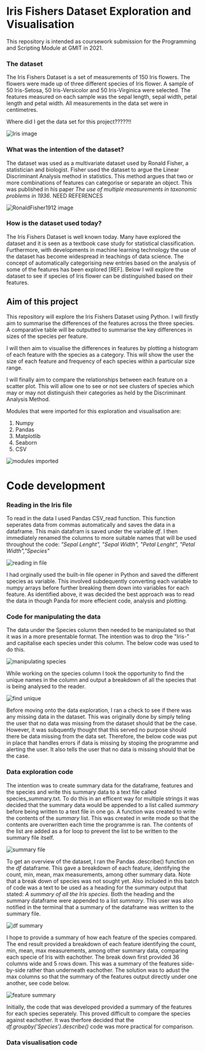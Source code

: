 # Iris Fishers Dataset Exploration and Visualisation
This repository is intended as coursework submission for the Programming and Scripting Module at GMIT in 2021.


### The dataset
The Iris Fishers Dataset is a set of measurements of 150 Iris flowers.  The flowers were made up of three different species of Iris flower. A sample of 50 Iris-Setosa, 50 Iris-Versicolor and 50 Iris-Virginica were selected.  The features measured on each sample was the sepal length, sepal width, petal length and petal width.  All measurements in the data set were in centimetres. 

Where did I get the data set for this project?????!!

![Iris image](https://user-images.githubusercontent.com/77641344/115000853-10912800-9e9b-11eb-9755-df01c7bd1fc6.png)


### What was the intention of the dataset?
The dataset was used as a multivariate dataset used by Ronald Fisher, a statistician and biologist.  Fisher used the dataset to argue the Linear Discriminant Analysis method in statistics.  This method argues that two or more combinations of features can categorise or separate an object. This was published in his paper *The use of multiple measurements in taxonomic problems in 1936*.  NEED REFERENCES

![RonaldFisher1912 image](https://user-images.githubusercontent.com/77641344/115000446-ad9f9100-9e9a-11eb-9da9-66883c1f51ef.jpg)


### How is the dataset used today?
The Iris Fishers Dataset is well known today.  Many have explored the dataset and it is seen as a textbook case study for statistical classification.  Furthermore, with developments in machine learning technology the use of the dataset has become widespread in teachings of data science.  The concept of automatically categorising new entries based on the analysis of some of the features has been explored [REF].  Below I will explore the dataset to see if species of Iris flower can be distinguished based on their features. 



## Aim of this project
This repository will explore the Iris Fishers Dataset using Python.  I will firstly aim to summarise the differences of the features across the three species. A comparative table will be outputted to summarise the key differences in sizes of the species per feature.   

I will then aim to visualise the differences in features by plotting a histogram of each feature with the species as a category. This will show the user the size of each feature and frequency of each species within a particular size range.  

I will finally aim to compare the relationships between each feature on a scatter plot. This will allow one to see or not see clusters of species which may or may not distinguish their categories as held by the Discriminant Analysis Method.  

Modules that were imported for this exploration and visualisation are: 
1.	Numpy
3.  Pandas
2.	Matplotlib
3.	Seaborn
4.  CSV

![modules imported](https://user-images.githubusercontent.com/77641344/115039580-7ea01400-9ec8-11eb-9808-e831f7440079.PNG)


# Code development
### Reading in the Iris file 

To read in the data I used Pandas CSV_read function. This function seperates data from commas automatically and saves the data in a dataframe.  This main datafram is saved under the variable *df*. I then immediately renamed the columns to more suitable names that will be used throughout the code: *"Sepal Lenght", "Sepal Width", "Petal Lenght", "Petal Width","Species"*

![reading in file](https://user-images.githubusercontent.com/77641344/115040934-df7c1c00-9ec9-11eb-9478-0ef04b1ded1a.PNG)

I had orginally used the built-in file opener in Python and saved the different species as variable.  This involved subdequently converting each variable to numpy arrays before further breaking them down into variables for each feature.  As identified above, it was decided the best approach was to read the data in though Panda for more effecient code, analysis and plotting. 


### Code for manipulating the data 
The data under the Species column then needed to be manipulated so that it was in a more presentable format. The intention was to drop the "Iris-" and capitalise each species under this column. The below code was used to do this.

![manipulating species](https://user-images.githubusercontent.com/77641344/115043234-31be3c80-9ecc-11eb-9eff-2ffa056e8c38.PNG)


While working on the species column I took the opportunity to find the unique names in the column and output a breakdown of all the species that is being analysed to the reader. 

![find unique](https://user-images.githubusercontent.com/77641344/115044314-4a7b2200-9ecd-11eb-82cc-cdb30dee5d9f.PNG)


Before moving onto the data exploration, I ran a check to see if there was any missing data in the dataset. This was originally done by simply teling the user that no data was missing from the dataset should that be the case.  However, it was subquently thought that this served no purpose should there be data missing from the data set.  Therefore, the below code was put in place that handles errors if data is missing by stoping the programme and alerting the user. It also tells the user that no data is missing should that be the case.  


### Data exploration code
The intention was to create summary data for the dataframe, features and the species and write this summary data to a text file called species_summary.txt.  To do this in an efficent way for multiple strings it was decided that the summary data would be appended to a list called *summary* before being written to a text file in one go.  A function was created to write the contents of the *summary* list. This was created in write mode so that the contents are overwritten each time the programme is ran. The contents of the list are added as a for loop to prevent the list to be written to the summary file itself.  

![summary file](https://user-images.githubusercontent.com/77641344/115055924-135f3d80-9eda-11eb-86fd-3e929fe7d4d4.PNG)


To get an overview of the dataset, I ran the Pandas .describe() function on the *df* dataframe.  This gave a breakdown of each feature, identifying the count, min, mean, max measurements, among other summary data.  Note that a break down of species was not sought yet.  Also included in this batch of code was a text to be used as a heading for the summary output that stated: *A summary of all the Iris species*.   Both the heading and the summary dataframe were appended to a list *summary*.  This user was also notified in the terminal that a summary of the dataframe was written to the summary file. 

![df summary](https://user-images.githubusercontent.com/77641344/115056810-2e7e7d00-9edb-11eb-9313-bec15869978b.PNG)


I hope to provide a summary of how each feature of the species compared.  The end result provided a breakdown of each feature identifying the count, min, mean, max measurements, among other summary data, comparing each specie of Iris with eachother.  The break down first provided 36 columns wide and 5 rows down.  This was a summary of the features side-by-side rather than underneath eachother.  The solution was to adust the max columns so that the summary of the features output directly under one another, see code below. 

![feature summary](https://user-images.githubusercontent.com/77641344/115058254-faa45700-9edc-11eb-9a79-8c40d81aabd3.PNG)

Initially, the code that was developed provided a summary of the features for each species seperately.  This proved difficult to compare the species against eachother.  It was therfore decided that the *df.groupby('Species').describe()* code was more practical for comparison. 


### Data visualisation code
